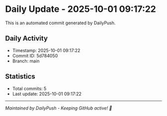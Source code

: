 # Daily Update - 2025-10-01 09:17:22

This is an automated commit generated by DailyPush.

## Daily Activity
- Timestamp: 2025-10-01 09:17:22
- Commit ID: 5d784050
- Branch: main

## Statistics
- Total commits: 5
- Last update: 2025-10-01 09:17:22

---
*Maintained by DailyPush - Keeping GitHub active! 🚀*
